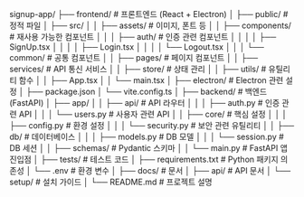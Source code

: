 signup-app/
├── frontend/ # 프론트엔드 (React + Electron)
│ ├── public/ # 정적 파일
│ ├── src/
│ │ ├── assets/ # 이미지, 폰트 등
│ │ ├── components/ # 재사용 가능한 컴포넌트
│ │ │ ├── auth/ # 인증 관련 컴포넌트
│ │ │ │ ├── SignUp.tsx
│ │ │ │ ├── Login.tsx
│ │ │ │ └── Logout.tsx
│ │ │ └── common/ # 공통 컴포넌트
│ │ ├── pages/ # 페이지 컴포넌트
│ │ ├── services/ # API 통신 서비스
│ │ ├── store/ # 상태 관리
│ │ ├── utils/ # 유틸리티 함수
│ │ ├── App.tsx
│ │ └── main.tsx
│ ├── electron/ # Electron 관련 설정
│ ├── package.json
│ └── vite.config.ts
│
├── backend/ # 백엔드 (FastAPI)
│ ├── app/
│ │ ├── api/ # API 라우터
│ │ │ ├── auth.py # 인증 관련 API
│ │ │ └── users.py # 사용자 관련 API
│ │ ├── core/ # 핵심 설정
│ │ │ ├── config.py # 환경 설정
│ │ │ └── security.py # 보안 관련 유틸리티
│ │ ├── db/ # 데이터베이스
│ │ │ ├── models.py # DB 모델
│ │ │ └── session.py # DB 세션
│ │ ├── schemas/ # Pydantic 스키마
│ │ └── main.py # FastAPI 앱 진입점
│ ├── tests/ # 테스트 코드
│ ├── requirements.txt # Python 패키지 의존성
│ └── .env # 환경 변수
│
├── docs/ # 문서
│ ├── api/ # API 문서
│ └── setup/ # 설치 가이드
│
└── README.md # 프로젝트 설명
